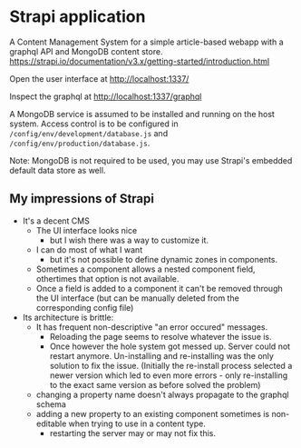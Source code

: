 # Strapi application

A Content Management System for a simple article-based webapp with a graphql API and MongoDB content store.
<https://strapi.io/documentation/v3.x/getting-started/introduction.html>

Open the user interface at <http://localhost:1337/>

Inspect the graphql at <http://localhost:1337/graphql>

A MongoDB service is assumed to be installed and running on the host system. Access control is to be configured in `/config/env/development/database.js` and `/config/env/production/database.js`.

Note: MongoDB is not required to be used, you may use Strapi's embedded default data store as well.

## My impressions of Strapi

- It's a decent CMS
  - The UI interface looks nice
    - but I wish there was a way to customize it.
  - I can do most of what I want
    - but it's not possible to define dynamic zones in components.
  - Sometimes a component allows a nested component field, othertimes that option is not available.
  - Once a field is added to a component it can't be removed through the UI interface
    (but can be manually deleted from the corresponding config file)
- Its architecture is brittle:
  - It has frequent non-descriptive "an error occured" messages.
    - Reloading the page seems to resolve whatever the issue is.
    - Once however the hole system got messed up.
        Server could not restart anymore.
        Un-installing and re-installing was the only solution to fix the issue.
        (Initially the re-install process selected a newer version which led to even more errors - only re-installing to the exact same version as before solved the problem)
  - changing a property name doesn't always propagate to the graphql schema
  - adding a new property to an existing component sometimes is non-editable when trying to use in a content type.
    - restarting the server may or may not fix this.
